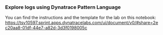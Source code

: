 ### Explore logs using Dynatrace Pattern Language

You can find the instructions and the template for the lab on this notebook: 
https://tsv10597.sprint.apps.dynatracelabs.com/ui/document/v0/#share=2ec20aa8-01df-44e7-a82d-3d3f0198005c